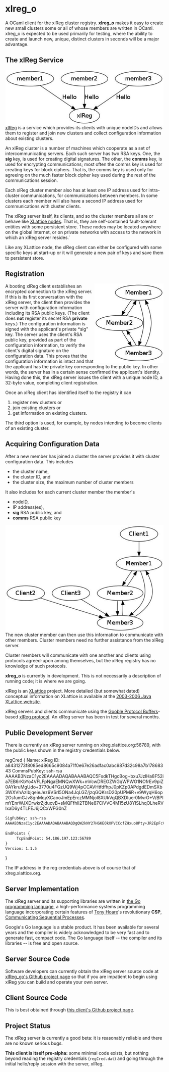 # xlreg_o

A OCaml client for the xlReg cluster registry.  **xlreg_o**
makes it easy to create new small clusters some or all of whose members are
written in OCaml.  xlreg_o is expected to be used primarily
for testing, where
the ability to create and launch new, unique, distinct clusters in seconds
will be a major advantage.

## The xlReg Service

<img src="img/xl-registration.jpg" alt="xl-registration" style="float:left" title="members registering with xlReg">

[xlReg](http://jddixon.github.io/xlReg_go)
is a service which provides its clients with unique nodeIDs and allows them
to register and join new clusters and collect configuration information
about existing clusters.

An xlReg cluster is a number of machines
which cooperate as a set of intercommunicating servers.  Each
such server has two RSA keys.  One, the **sig** key, is used for creating
digital signatures.  The other, the **comms** key, is used for encrypting
communications; most often the comms key is used for creating keys for
block ciphers. That is, the comms key is used only for agreeing on the
much faster block cipher key used during the rest of the communications
session.

Each xlReg cluster member also has at least one IP address used for
intra-cluster communications, for communications between members.  In some
clusters each member will also have a second IP address used for communications
with cluster clients.

The xlReg server itself, its clients, and so the cluster members all are
or behave like
[XLattice nodes](http://jddixon.github.io/xlNode_go).
That is, they are self-contained fault-tolerant entities with some
persistent store.  These nodes may be located anywhere on the global
Internet, or on private networks with access to the network in which
an xlReg server resides.`

Like any XLattice node, the xlReg client can either be configured with some
specific keys at start-up or it will generate a new pair of  keys and save
them to persistent store.

## Registration

<img src="img/simple-cluster.jpg" alt="simple-cluster" style="float:right" title="small cluster, no clients">

A booting xlReg client establishes an encrypted connection to the xlReg server.
If this is its first conversation with the xlReg server, the client then
provides the server with configuration information including its RSA public
keys.  (The client does **not** register its secret RSA **private** keys.)
The configuration information is signed with the applicant's private
*sig" key.  The server uses the
client's RSA public key, provided as part of the configuration information, to
verify the client's digital signature on the configuration data.  This proves
that the configuration information is intact and that the applicant has the
private key corresponding to the public key.  In other words, the server has
in a certain sense confirmed the applicant's identity.  Having done this,
the xlReg server issues the client with a unique node ID, a 32-byte value,
completing client registration.

Once an xlReg client has identified itself to the registry it can

1. register new clusters or
2. join existing clusters or
3. get information on existing clusters.

The third option is used, for example, by nodes intending to become clients
of an existing cluster.

## Acquiring Configuration Data

After a new member has joined a cluster the server provides it
with cluster configuration data.  This includes

* the cluster name,
* the cluster ID, and
* the cluster size, the  maximum number of cluster members

It also includes for each current cluster member the member's

* nodeID,
* IP address(es),
* **sig** RSA public key, and
* **comms** RSA public key

<img src="img/cluster-with-clients.jpg" alt="cluster-with-clients" style="float:left" title="cluster with clients">

The new cluster member can then use this information to communicate with
other members.  Cluster members need no further assistance from the
xlReg server.

Cluster members will communicate with one another and clients
using protocols agreed-upon among themselves, but the xlReg registry
has no knowledge of such protocols.

**xlreg_o** is currently in development.  This is not
necessarily a description of running code; it is where we are going.

xlReg is an [XLattice](http://jddixon.github.io/xlattice_go/) project.  More
detailed (but somewhat dated) conceptual information on XLattice
is available at the [2003-2006 Java XLattice website](http://www.xlattice.org).

xlReg servers and clients communicate using the
[Gooble Protocol Buffers](http://code.google.com/p/protobuf/)-based
[xlReg protocol](http://jddixon.github.io/xlReg_go/xlReg_protocol.html).
An xlReg server has been in test for several months.

## Public Development Server

There is currently an xlReg server running on xlreg.xlattice.org:56789,
with the public keys shown in the registry credentials below.

regCred {
    Name: xlReg
    ID: a8431273f8085ed8665c9084a71f0e67e26adfac0abc987d32c98a7b17868343
    CommsPubKey: ssh-rsa AAAAB3NzaC1yc2EAAAADAQABAAABAQC5FsdkTHgcBog+bxu7JzlHa8F52ia7EB6rKbYo4VFLFpNgaEMNQwXWk+mVcwDREOZWGqWPWO1NOfrEv9piZ0AYkruMgUdo+3770u4FGzUQ9Wj4pCCAVHtfdfhpJ0pKZp0APdgdEDmSXb3WXVhAzIbjqeieJez9VSrl5ONa4JqLGZ/jzqGQKrsD20pUPMiR+v9WyqH6op2GsfumGJv8gnMqyXCaooJmEpErczMMNjoI8XUkVgQBXDIuer0MvrO+V/BPlmYEnrWJXDrwkrZjduovB+sMQFfhlI2TBNe87CiVVC4M15zU8YlSLhqOLheRVIxaD6y4TLFEJ6jQCxWFG0nZ

    SigPubKey: ssh-rsa AAAAB3NzaC1yc2EAAAADAQABAAABAQDgQW2kNY27HGKEOkXPVCCcfZHxuo8Pty+JR2EpFcVPaV6PWZhQt5B0WKjzLddDxCaQYYsU3yvd8G3cNwRYRe69sBfU6yU8YxdtXjvZwGZwkjjPDxS0xfFAfJJz0/WHUJnkBaV/QuT5M7YOqD2I1T0VaVUw3Vu8mocvo5i12x2YAybMv/zD1ahbhBnUUE0Q1URWeTlbrJxIQm7oIyWD+2hUI1dgB7fwXQgqZxea1TzOzRUtBxKtdFbx9/TM9UUSxynf79EKrfksmQglblCtOLOnN/5ZrqbI0Ap8QjsxF5lKJM6T+IU9hMdjsQ/uzATd7kpi9EzhLUD2t3wLmzsltcoN

    EndPoints {
         TcpEndPoint: 54.186.197.123:56789
    }
    Version: 1.1.5
}

The IP address in the reg credentials above is of course that of xlreg.xlattice.org.

## Server Implementation

The xlReg server and its supporting libraries are written in
[the Go programming language](http://golang.org), a high-performance
systems programming language incorporating certain features of
[Tony Hoare](http://en.wikipedia.org/wiki/Tony_Hoare)'s
revolutionary **CSP**,
[Communicating Sequential Processes](http://www.usingcsp.com).

Google's Go language is a stable product.  It has been available for 
several years and the compiler is widely acknowledged to be very fast
and to generate fast, compact code.  The Go language itself --
the compiler and its libraries -- is free and open source.

## Server Source Code

Software developers can currently obtain the xlReg server source code at
[xlReg_go's Github project page](https://github.com/jddixon/xlReg_go/)
so that if you are impatient to begin using xlReg you can build and operate
your own server.

## Client Source Code

This is best obtained through
[this client's Github project page](https://github.com/jddixon/xlreg_o/).

## Project Status

The xlReg server is currently a good beta: it is reasonably reliable and
there are no known serious bugs.

**This client is itself pre-alpha:** some minimal code exists, but nothing
beyond reading the registry credentials (`regCred.dat`) and going through
the initial hello/reply session with the server, xlReg.
